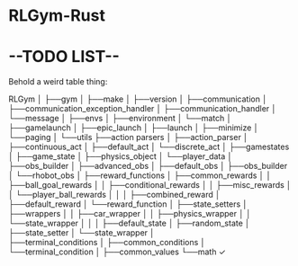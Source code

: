 # RLGym-Rust
# --TODO LIST--
Behold a weird table thing:

RLGym
│  ├──gym
│  ├──make
│  ├──version
│
├──communication
│  ├──communication_exception_handler
│  ├──communication_handler
│  └──message
│
├──envs
│  ├──environment
│  └──match
│
├──gamelaunch
│  ├──epic_launch
│  ├──launch
│  ├──minimize
│  └──paging
│
└──utils
   ├──action parsers
   │  ├──action_parser
   │  ├──continuous_act
   │  ├──default_act
   │  └──discrete_act
   │
   ├──gamestates
   │  ├──game_state
   │  ├──physics_object
   │  └──player_data
   │
   ├──obs_builder
   │  ├──advanced_obs
   │  ├──default_obs
   │  ├──obs_builder
   │  └──rhobot_obs
   │
   ├──reward_functions
   │  ├──common_rewards
   │  │  ├──ball_goal_rewards
   │  │  ├──conditional_rewards
   │  │  ├──misc_rewards
   │  │  └──player_ball_rewards
   │  │
   │  ├──combined_reward
   │  ├──default_reward
   │  └──reward_function
   │
   ├──state_setters
   │  ├──wrappers
   │  │  ├──car_wrapper
   │  │  ├──physics_wrapper
   │  │  └──state_wrapper
   │  │
   │  ├──default_state
   │  ├──random_state
   │  ├──state_setter
   │  └──state_wrapper
   │  
   ├──terminal_conditions
   │  ├──common_conditions
   │  └──terminal_condition
   │
   ├──common_values
   └──math ✓
